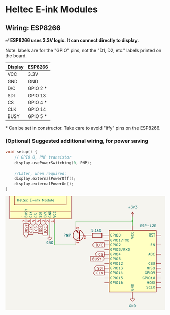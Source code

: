 # Heltec E-ink Modules
## Wiring: ESP8266

**✅ ESP8266 uses 3.3V logic. It can connect directly to display.**

Note: labels are for the "GPIO" pins, not the "D1, D2, etc." labels printed on the board.


Display | ESP8266
--------|--------
 VCC    | 3.3V
 GND    | GND
 D/C    | GPIO 2 *
 SDI    | GPIO 13
 CS     | GPIO 4 *
 CLK    | GPIO 14
 BUSY   | GPIO 5 *

\* Can be set in constructor. Take care to avoid "iffy" pins on the ESP8266.

### (Optional) Suggested additional wiring, for power saving

```cpp
void setup() {
    // GPIO 0, PNP transistor
    display.usePowerSwitching(0, PNP);

    //Later, when required:
    display.externalPowerOff();
    display.externalPowerOn();
}
```

![schematic of display connected to ESP8266, using PNP transistor as a switch](ESP8266_power_switching.png)